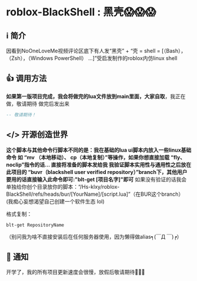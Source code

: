 # roblox-BlackShell : 黑壳😱😱😱
## ℹ 简介
因看到NoOneLoveMe视频评论区底下有人发“黑壳” + “壳 = shell = [（Bash），（Zsh），（Windows PowerShell） ...]”受启发制作的roblox内仿linux shell

## 👍 调用方法
**如果第一版项目完成，我会将做完的lua文件放到main里面，大家自取**，我正在做，敬请期待 做完后发出来
```lua
-- 敬请期待！
```
## </> 开源创造世界
**这个脚本与其他命令行脚本不同的是：我在基础的lua ui脚本内放入一些linux基础命令 如 “mv （本地移动）、 cp（本地复制）”等操作，如果你想直接加载 “fly、noclip”指令的话...
直接将准备的脚本发给我 我验证脚本实用性与通用性之后放在此项目的 “buvr（blackshell user verified repository）”branch下，其他用户要用的话直接输入此命令即可:"blt-get [项目名字]"即可**
如果没有验证的话我会单独给你创个目录放你的脚本：“/Hs-klxy/roblox-BlackShell/refs/heads/bur/[YourName]/[script.lua]”（在BUR这个branch）
(我痴心妄想渴望自己创建一个软件生态 lol)

格式复制：
```text
blt-get RepositoryName
```
（别问我为啥不直接安装后在任何服务器使用，因为懒得做alias┑(￣Д ￣)┍）

## 📡 通知 
开学了，我的所有项目更新速度会很慢，放假后敬请期待🥳🥳🥳
